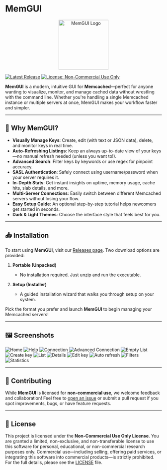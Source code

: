 # MemGUI

<p align="center">
  <img src="https://raw.githubusercontent.com/lucassm02/mem-gui/main/asset/images/logo-white.svg" alt="MemGUI Logo" width="160" />
</p>

[![Latest Release](https://img.shields.io/github/v/release/lucassm02/mem-gui?color=blue&label=Download)](https://github.com/lucassm02/mem-gui/releases)
[![License: Non-Commercial Use Only](https://img.shields.io/badge/license-NCU-orange.svg)](LICENSE)

**MemGUI** is a modern, intuitive GUI for **Memcached**—perfect for anyone wanting to visualize, monitor, and manage cached data without wrestling with the command line. Whether you're handling a single Memcached instance or multiple servers at once, MemGUI makes your workflow faster and simpler.

---

## 🚀 Why MemGUI?

- **Visually Manage Keys**: Create, edit (with text or JSON data), delete, and monitor keys in real time.
- **Auto-Refreshing Listings**: Keep an always up-to-date view of your keys—no manual refresh needed (unless you want to!).
- **Advanced Search**: Filter keys by keywords or use regex for pinpoint accuracy.
- **SASL Authentication**: Safely connect using username/password when your server requires it.
- **In-Depth Stats**: Get instant insights on uptime, memory usage, cache hits, slab details, and more.
- **Multi-Server Connections**: Easily switch between different Memcached servers without losing your flow.
- **Easy Setup Guide**: An optional step-by-step tutorial helps newcomers get started in seconds.
- **Dark & Light Themes**: Choose the interface style that feels best for you.

---

## 📥 Installation

To start using **MemGUI**, visit our [Releases page](https://github.com/lucassm02/mem-gui/releases). Two download options are provided:

1. **Portable (Unpacked)**

   - No installation required. Just unzip and run the executable.

2. **Setup (Installer)**
   - A guided installation wizard that walks you through setup on your system.

Pick the format you prefer and launch **MemGUI** to begin managing your Memcached servers!

---

## 🖼 Screenshots

![Home](./screenshot/00-home.png)
![Help](./screenshot/01-help.png)
![Connection](./screenshot/02-connection.png)
![Advanced Connection](./screenshot/03-advanced-connection.png)
![Empty List](./screenshot/04-empty-list.png)
![Create key](./screenshot/05-create-key.png)
![List](./screenshot/06-list.png)
![Details](./screenshot/07-details.png)
![Edit key](./screenshot/08-edit-key.png)
![Auto refresh](./screenshot/09-auto-refresh.png)
![Filters](./screenshot/10-filter.png)
![Statistics](./screenshot/11-statistics.png)

---

## 🤝 Contributing

While **MemGUI** is licensed for **non-commercial use**, we welcome feedback and collaboration! Feel free to [open an issue](https://github.com/lucassm02/mem-gui/issues) or submit a pull request if you spot improvements, bugs, or have feature requests.

---

## 📜 License

This project is licensed under the **Non-Commercial Use Only License**. You are granted a limited, non-exclusive, and non-transferable license to use this software for personal, educational, or non-commercial research purposes only. Commercial use—including selling, offering paid services, or integrating this software into commercial products—is strictly prohibited. For the full details, please see the [LICENSE](LICENSE) file.
